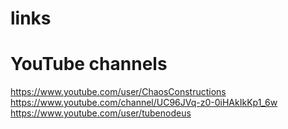 # links

# YouTube channels

https://www.youtube.com/user/ChaosConstructions
https://www.youtube.com/channel/UC96JVq-z0-0iHAkIkKp1_6w
https://www.youtube.com/user/tubenodeus
